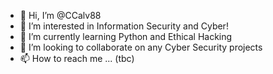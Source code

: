 - 👋 Hi, I’m @CCalv88
- 👀 I’m interested in Information Security and Cyber!
- 🌱 I’m currently learning Python and Ethical Hacking
- 💞️ I’m looking to collaborate on any Cyber Security projects
- 📫 How to reach me ... (tbc)

<!---
CCalv88/CCalv88 is a ✨ special ✨ repository because its `README.md` (this file) appears on your GitHub profile.
You can click the Preview link to take a look at your changes.
--->
